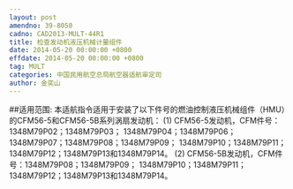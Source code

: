 ```yaml
---
layout: post
amendno: 39-8050
cadno: CAD2013-MULT-44R1
title: 检查发动机液压机械计量组件
date: 2014-05-20 00:00:00 +0800
effdate: 2014-05-20 00:00:00 +0800
tag: MULT
categories: 中国民用航空总局航空器适航审定司
author: 金奕山
---
```


##适用范围:
本适航指令适用于安装了以下件号的燃油控制液压机械组件（HMU）的CFM56-5和CFM56-5B系列涡扇发动机：
(1) CFM56-5发动机，CFM件号：1348M79P02；1348M79P03； 1348M79P04；1348M79P06；1348M79P07；1348M79P08；1348M79P09； 1348M79P10；1348M79P11；1348M79P12；1348M79P13和1348M79P14。
(2) CFM56-5B发动机，CFM件号：1348M79P08；1348M79P09； 1348M79P10；1348M79P11；1348M79P12；1348M79P13和1348M79P14。

